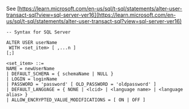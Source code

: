 See [https://learn.microsoft.com/en-us/sql/t-sql/statements/alter-user-transact-sql?view=sql-server-ver16](https://learn.microsoft.com/en-us/sql/t-sql/statements/alter-user-transact-sql?view=sql-server-ver16)
```
-- Syntax for SQL Server

ALTER USER userName
 WITH <set_item> [ ,...n ]
[;]

<set_item> ::=
NAME = newUserName
| DEFAULT_SCHEMA = { schemaName | NULL }
| LOGIN = loginName
| PASSWORD = 'password' [ OLD_PASSWORD = 'oldpassword' ]
| DEFAULT_LANGUAGE = { NONE | <lcid> | <language name> | <language alias> }
| ALLOW_ENCRYPTED_VALUE_MODIFICATIONS = [ ON | OFF ]
```
